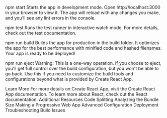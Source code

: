 npm start
Starts the app in development mode. Open http://localhost:3000 in your browser to view it. The app will reload with any changes you make, and you'll see any lint errors in the console.

npm test
Runs the test runner in interactive watch mode. For more details, check out the test documentation.

npm run build
Builds the app for production in the build folder. It optimizes the app for the best performance with minified code and hashed filenames. Your app is ready to be deployed!

npm run eject
Warning: This is a one-way operation. If you choose to eject, you'll get full control over the build configuration, but you won't be able to go back. Use this if you need to customize the build tools and configurations beyond what is provided by Create React App.

Learn More
For more details on Create React App, visit the Create React App documentation.
To learn more about React, check out the React documentation.
Additional Resources
Code Splitting
Analyzing the Bundle Size
Making a Progressive Web App
Advanced Configuration
Deployment
Troubleshooting Build Issues
